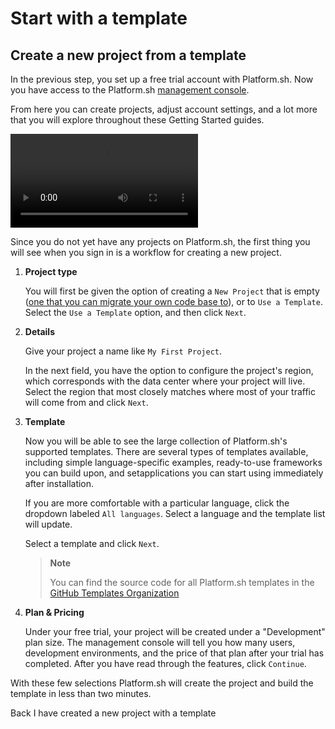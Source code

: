 # Start with a template

## Create a new project from a template

In the previous step, you set up a free trial account with Platform.sh. Now you have access to the Platform.sh [management console](/administration/web.md).

From here you can create projects, adjust account settings, and a lot more that you will explore throughout these Getting Started guides.

<video controls>
  <source src="/videos/management-console/new-project-creation.mp4" type="video/mp4">
</video>

Since you do not yet have any projects on Platform.sh, the first thing you will see when you sign in is a workflow for creating a new project.

1. **Project type**

   You will first be given the option of creating a `New Project` that is empty ([one that you can migrate your own code base to](/gettingstarted/own-code.md)), or to `Use a Template`. Select the `Use a Template` option, and then click `Next`.

2. **Details**

   Give your project a name like `My First Project`.

   In the next field, you have the option to configure the project's region, which corresponds with the data center where your project will live.  Select the region that most closely matches where most of your traffic will come from and click `Next`.

3. **Template**

   Now you will be able to see the large collection of Platform.sh's supported templates. There are several types of templates available, including simple language-specific examples, ready-to-use frameworks you can build upon, and setapplications you can start using immediately after installation.

   If you are more comfortable with a particular language, click the dropdown labeled `All languages`. Select a language and the template list will update.

   Select a template and click `Next`.

   > **Note**
   >
   > You can find the source code for all Platform.sh templates in the [GitHub Templates Organization](https://github.com/platformsh-templates)

4. **Plan & Pricing**

   Under your free trial, your project will be created under a "Development" plan size. The management console will tell you how many users, development environments, and the price of that plan after your trial has completed. After you have read through the features, click `Continue`.

With these few selections Platform.sh will create the project and build the template in less than two minutes.

<div class="buttons">
  <a class="button-link prev" onclick="gitbook.navigation.goPrev()">Back</a>
  <a class="button-link next" onclick="gitbook.navigation.goNext()">I have created a new project with a template</a>
</div>
